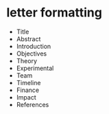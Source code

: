 # letter formatting 

- Title
- Abstract
- Introduction
- Objectives
- Theory
- Experimental
- Team
- Timeline
- Finance
- Impact
- References
